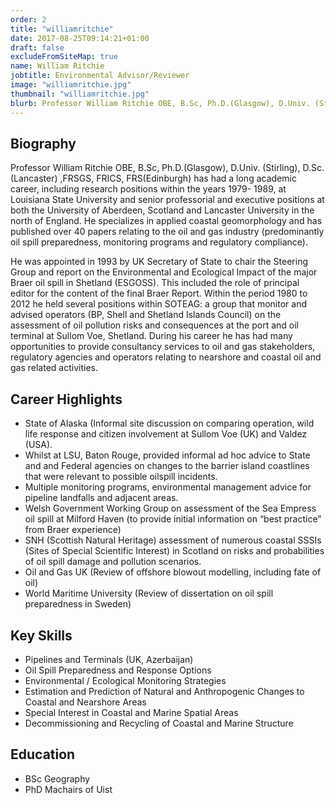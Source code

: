 ```yaml
---
order: 2
title: "williamritchie"
date: 2017-08-25T09:14:21+01:00
draft: false
excludeFromSiteMap: true
name: William Ritchie
jobtitle: Environmental Advisor/Reviewer
image: "williamritchie.jpg"
thumbnail: "williamritchie.jpg"
blurb: Professor William Ritchie OBE, B.Sc, Ph.D.(Glasgow), D.Univ. (Stirling), D.Sc. (Lancaster) ,FRSGS, FRICS, FRS(Edinburgh).
---
```


## Biography

<p>
    Professor William Ritchie OBE, B.Sc, Ph.D.(Glasgow), D.Univ. (Stirling),
    D.Sc. (Lancaster) ,FRSGS, FRICS, FRS(Edinburgh) has had a long
    academic career, including research positions within the years 1979-
    1989, at Louisiana State University and senior professorial and executive
    positions at both the University of Aberdeen, Scotland and Lancaster
    University in the north of England. He specializes in applied coastal
    geomorphology and has published over 40 papers relating to the oil and
    gas industry (predominantly oil spill preparedness, monitoring programs
    and regulatory compliance).
</p>
<p>
    He was appointed in 1993 by UK Secretary of State to chair the Steering
    Group and report on the Environmental and Ecological Impact of the
    major Braer oil spill in Shetland (ESGOSS). This included the role of
    principal editor for the content of the final Braer Report. Within the
    period 1980 to 2012 he held several positions within SOTEAG: a group
    that monitor and advised operators (BP, Shell and Shetland Islands
    Council) on the assessment of oil pollution risks and consequences
    at the port and oil terminal at Sullom Voe, Shetland. During his career
    he has had many opportunities to provide consultancy services to oil
    and gas stakeholders, regulatory agencies and operators relating to
    nearshore and coastal oil and gas related activities.
</p>

## Career Highlights

* State of Alaska (Informal site discussion on comparing operation, wild
life response and citizen involvement at Sullom Voe (UK) and Valdez
(USA).
* Whilst at LSU, Baton Rouge, provided informal ad hoc advice to State
and and Federal agencies on changes to the barrier island coastlines
that were relevant to possible oilspill incidents.
* Multiple monitoring programs, environmental management advice for
pipeline landfalls and adjacent areas.
* Welsh Government Working Group on assessment of the Sea Empress
oil spill at Milford Haven (to provide initial information on “best
practice” from Braer experience)
* SNH (Scottish Natural Heritage) assessment of numerous coastal
SSSIs (Sites of Special Scientific Interest) in Scotland on risks and
probabilities of oil spill damage and pollution scenarios.
* Oil and Gas UK (Review of offshore blowout modelling, including fate
of oil)
* World Maritime University (Review of dissertation on oil spill
preparedness in Sweden)

<split>

## Key Skills

* Pipelines and Terminals (UK, Azerbaijan)
* Oil Spill Preparedness and Response Options
* Environmental / Ecological Monitoring Strategies
* Estimation and Prediction of Natural and Anthropogenic Changes to Coastal and Nearshore Areas
* Special Interest in Coastal and Marine Spatial Areas
* Decommissioning and Recycling of Coastal and Marine Structure

## Education
* BSc Geography
* PhD Machairs of Uist